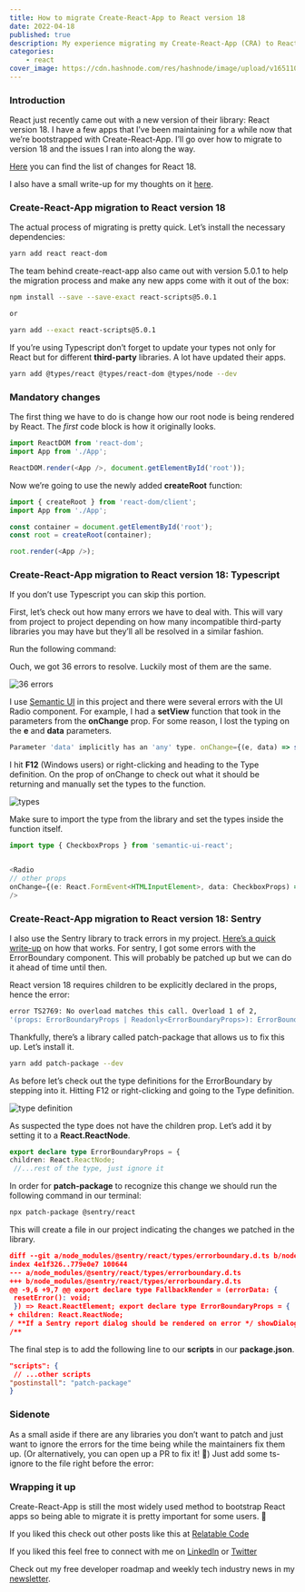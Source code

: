 ```yaml
---
title: How to migrate Create-React-App to React version 18
date: 2022-04-18
published: true
description: My experience migrating my Create-React-App (CRA) to React Version 18. How to deal with the breaking changes and handle errors (Typescript included).
categories:
    - react
cover_image: https://cdn.hashnode.com/res/hashnode/image/upload/v1651101564070/9KD0sNeg2.png
---
```


### Introduction

React just recently came out with a new version of their library: React version 18. I have a few apps that I’ve been maintaining for a while now that we’re bootstrapped with Create-React-App. I’ll go over how to migrate to version 18 and the issues I ran into along the way.

[Here](https://reactjs.org/blog/2022/03/29/react-v18.html) you can find the list of changes for React 18.

I also have a small write-up for my thoughts on it [here](https://relatablecode.substack.com/p/react-18-finally-out-and-new-css?s=w).

### Create-React-App migration to React version 18

The actual process of migrating is pretty quick. Let’s install the necessary dependencies:

```bash
yarn add react react-dom
```

The team behind create-react-app also came out with version 5.0.1 to help the migration process and make any new apps come with it out of the box:

```bash
npm install --save --save-exact react-scripts@5.0.1

or

yarn add --exact react-scripts@5.0.1
```

If you’re using Typescript don’t forget to update your types not only for React but for different **third-party** libraries. A lot have updated their apps.

```bash
yarn add @types/react @types/react-dom @types/node --dev
```

### Mandatory changes

The first thing we have to do is change how our root node is being rendered by React. The _first_ code block is how it originally looks.

```ts
import ReactDOM from 'react-dom';
import App from './App';

ReactDOM.render(<App />, document.getElementById('root'));
```

Now we’re going to use the newly added **createRoot** function:

```ts
import { createRoot } from 'react-dom/client';
import App from './App';

const container = document.getElementById('root');
const root = createRoot(container);

root.render(<App />);
```

### Create-React-App migration to React version 18: Typescript

If you don’t use Typescript you can skip this portion.

First, let’s check out how many errors we have to deal with. This will vary from project to project depending on how many incompatible third-party libraries you may have but they’ll all be resolved in a similar fashion.

Run the following command:

Ouch, we got 36 errors to resolve. Luckily most of them are the same.

![36 errors](https://cdn.hashnode.com/res/hashnode/image/upload/v1650545183141/vH6y2WEth.png)

I use [Semantic UI](https://react.semantic-ui.com/) in this project and there were several errors with the UI Radio component. For example, I had a **setView** function that took in the parameters from the **onChange** prop. For some reason, I lost the typing on the **e** and **data** parameters.

```js
Parameter 'data' implicitly has an 'any' type. onChange={(e, data) => setView(data.value as number)}
```

I hit **F12** (Windows users) or right-clicking and heading to the Type definition. On the prop of onChange to check out what it should be returning and manually set the types to the function.

![types](https://cdn.hashnode.com/res/hashnode/image/upload/v1650545184206/NoxDQwg6_.png)

Make sure to import the type from the library and set the types inside the function itself.

```ts
import type { CheckboxProps } from 'semantic-ui-react';


<Radio
// other props
onChange={(e: React.FormEvent<HTMLInputElement>, data: CheckboxProps) => { // whatever your function does } }
/>
```

### Create-React-App migration to React version 18: Sentry

I also use the Sentry library to track errors in my project. [Here’s a quick write-up](https://relatablecode.com/how-to-quickly-add-error-tracking-with-sentry/) on how that works. For sentry, I got some errors with the ErrorBoundary component. This will probably be patched up but we can do it ahead of time until then.

React version 18 requires children to be explicitly declared in the props, hence the error:

```bash
error TS2769: No overload matches this call. Overload 1 of 2,
'(props: ErrorBoundaryProps | Readonly<ErrorBoundaryProps>): ErrorBoundary', gave the following error.
```

Thankfully, there’s a library called patch-package that allows us to fix this up. Let’s install it.

```bash
yarn add patch-package --dev
```

As before let’s check out the type definitions for the ErrorBoundary by stepping into it. Hitting F12 or right-clicking and going to the Type definition.

![type definition](https://cdn.hashnode.com/res/hashnode/image/upload/v1650545185359/dA41Qj7wS.png)

As suspected the type does not have the children prop. Let’s add it by setting it to a **React.ReactNode**.

```ts
export declare type ErrorBoundaryProps = {
children: React.ReactNode;
 //...rest of the type, just ignore it
```

In order for **patch-package** to recognize this change we should run the following command in our terminal:

```bash
npx patch-package @sentry/react
```

This will create a file in our project indicating the changes we patched in the library.

```json
diff --git a/node_modules/@sentry/react/types/errorboundary.d.ts b/node_modules/@sentry/react/types/errorboundary.d.ts
index 4e1f326..779e0e7 100644
--- a/node_modules/@sentry/react/types/errorboundary.d.ts
+++ b/node_modules/@sentry/react/types/errorboundary.d.ts
@@ -9,6 +9,7 @@ export declare type FallbackRender = (errorData: {
 resetError(): void;
 }) => React.ReactElement; export declare type ErrorBoundaryProps = {
+ children: React.ReactNode;
/ **If a Sentry report dialog should be rendered on error */ showDialog?: boolean;
/**
```

The final step is to add the following line to our **scripts** in our **package.json**.

```json
"scripts": {
 // ...other scripts
"postinstall": "patch-package"
}
```

### Sidenote

As a small aside if there are any libraries you don’t want to patch and just want to ignore the errors for the time being while the maintainers fix them up. (Or alternatively, you can open up a PR to fix it! 😬) Just add some ts-ignore to the file right before the error:

### Wrapping it up

Create-React-App is still the most widely used method to bootstrap React apps so being able to migrate it is pretty important for some users. 🚀

If you liked this check out other posts like this at [Relatable Code](https://relatablecode.com)

If you liked this feel free to connect with me on [LinkedIn](https://www.linkedin.com/in/relatablecode) or [Twitter](https://twitter.com/relatablecoder)

Check out my free developer roadmap and weekly tech industry news in my [newsletter](https://relatablecode.substack.com/).
